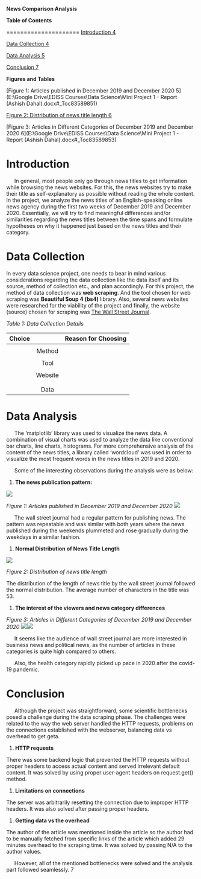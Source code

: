 ﻿
**News Comparison Analysis**



**Table of Contents**

=====================
[Introduction	4](#_Toc83583283)

[Data Collection	4](#_Toc83583284)

[Data Analysis	5](#_Toc83583285)

[Conclusion	7](#_Toc83583286)

























**Figures and Tables**


[Figure 1: Articles published in December 2019 and December 2020	5](E:\Google Drive\EDISS Courses\Data Science\Mini Project 1 - Report \(Ashish Dahal\).docx#_Toc83589851)

[Figure 2: Distribution of news title length	6](#_Toc83589852)

[Figure 3: Articles in Different Categories of December 2019 and  December 2020	6](E:\Google Drive\EDISS Courses\Data Science\Mini Project 1 - Report \(Ashish Dahal\).docx#_Toc83589853)











# **Introduction**
`	`In general, most people only go through news titles to get information while browsing the news websites. For this, the news websites try to make their title as self-explanatory as possible without reading the whole content. In the project, we analyze the news titles of an English-speaking online news agency during the first two weeks of December 2019 and December 2020. Essentially, we will try to find meaningful differences and/or similarities regarding the news titles between the time spans and formulate hypotheses on why it happened just based on the news titles and their category. 
# **Data Collection**
In every data science project, one needs to bear in mind various considerations regarding the data collection like the data itself and its source, method of collection etc., and plan accordingly.  For this project, the method of data collection was **web scraping**. And the tool chosen for web scraping was **Beautiful Soup 4 (bs4)** library. Also, several news websites were researched for the viability of the project and finally, the website (source) chosen for scraping was [The Wall Street Journal](https://www.wsj.com/news/archive/).

*Table 1: Data Collection Details*

| Choice |         | Reason for Choosing |
| :----: | :-----: | :-----------------: |
|        |         |                     |                                             |  |
|        | Method  |                     | Web Scraping                                |  | - As there are not many news websites that provide API’s for accessing the news data, web scraping was convenient, cheaper and easier                                                                                                                                                                                                                                                                                                                                      |
|        |         |                     |                                             |  |                                                                                                                                                                                                                                                                                                                                                                                                                                                                            |
|        |  Tool   |                     | Beautiful Soup Library                      |  | <p>- It is faster, requires less effort to set up, and works best with static websites</p><p>- Has comprehensive documentation and has good community support </p>                                                                                                                                                                                                                                                                                                         |
|        |         |                     |                                             |  |                                                                                                                                                                                                                                                                                                                                                                                                                                                                            |
|        | Website |                     | The wall street Journal                     |  | <p>- Reason considered:</p><p>&emsp;- The website has a news archive page </p><p>&emsp;- The website doesn’t load articles dynamically, hence less complex</p><p>&emsp;- The news articles of specific dates can be accessed through URL</p><p>&emsp;- Next pages in the article list of a particular date can be accessed through URL</p><p>&emsp;- The website has a consistent HTML structure and CSS classes</p><p>&emsp;- It has a category for each news article</p> |
|        |         |                     |                                             |  |                                                                                                                                                                                                                                                                                                                                                                                                                                                                            |
|        |         |                     |                                             |  |                                                                                                                                                                                                                                                                                                                                                                                                                                                                            |
|        |  Data   |                     | Article Title, Category, Author, Link, Date |
# **Data Analysis**
`	`The ‘matplotlib’ library was used to visualize the news data. A combination of visual charts was used to analyze the data like conventional bar charts, line charts, histograms. For more comprehensive analysis of the content of the news titles, a library called ‘wordcloud’ was used in order to visualize the most frequent words in the news titles in 2019 and 2020. 

`	`Some of the interesting observations during the analysis were as below:

1. **The news publication pattern:**

![](Aspose.Words.e2652a5b-3958-4b12-b577-7ec734a0feab.009.png)











*Figure 1: Articles published in December 2019 and December 2020*
![](Aspose.Words.e2652a5b-3958-4b12-b577-7ec734a0feab.010.png)


`	`The wall street journal had a regular pattern for publishing news. The pattern was repeatable and was similar with both years where the news published during the weekends plummeted and rose gradually during the weekdays in  a similar fashion.

1. **Normal Distribution of News Title Length**

![](Aspose.Words.e2652a5b-3958-4b12-b577-7ec734a0feab.011.png)

*Figure 2: Distribution of news title length*

The distribution of the length of news title by the wall street journal followed the normal distribution. The average number of characters in the title was 53.

1. **The interest of the viewers and news category differences**

*Figure 3: Articles in Different Categories of December 2019 and  December 2020*
![](Aspose.Words.e2652a5b-3958-4b12-b577-7ec734a0feab.012.png)![](Aspose.Words.e2652a5b-3958-4b12-b577-7ec734a0feab.013.png)













`	`It seems like the audience of wall street journal are more interested in business news and political news, as the number of articles in these categories is quite high compared to others.

`	`Also, the health category rapidly picked up pace in 2020 after the covid-19 pandemic.
# **Conclusion**
`	`Although the project was straightforward, some scientific bottlenecks posed a challenge during the data scraping phase. The challenges were related to the way the web server handled the HTTP requests, problems on the connections established with the webserver, balancing data vs overhead to get geta.

1. **HTTP requests**

There was some backend logic that prevented the HTTP requests without proper headers to access actual content and served irrelevant default content. It was solved by using proper user-agent headers on request.get() method.

1. **Limitations on connections**

The server was arbitrarily resetting the connection due to improper HTTP headers. It was also solved after passing proper headers.

1. **Getting data vs the overhead**

The author of the article was mentioned inside the article so the author had to be manually fetched from specific links of the article which added 29 minutes overhead to the scraping time. It was solved by passing N/A to the author values.

`	`However, all of the mentioned bottlenecks were solved and the analysis part followed seamlessly.
7
